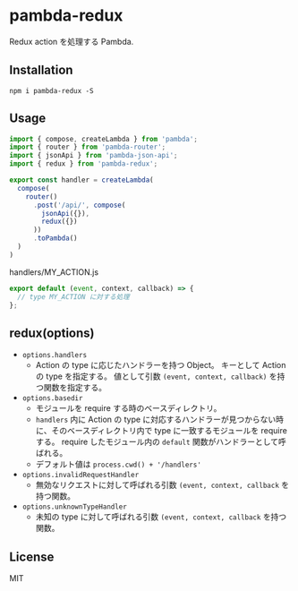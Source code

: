 # pambda-redux

Redux action を処理する Pambda.

## Installation

```
npm i pambda-redux -S
```

## Usage

``` javascript
import { compose, createLambda } from 'pambda';
import { router } from 'pambda-router';
import { jsonApi } from 'pambda-json-api';
import { redux } from 'pambda-redux';

export const handler = createLambda(
  compose(
    router()
      .post('/api/', compose(
        jsonApi({}),
        redux({})
      ))
      .toPambda()
  )
)
```

handlers/MY_ACTION.js

``` javascript
export default (event, context, callback) => {
  // type MY_ACTION に対する処理
};
```

## redux(options)

- `options.handlers`
    - Action の type に応じたハンドラーを持つ Object。
      キーとして Action の type を指定する。
      値として引数 `(event, context, callback)` を持つ関数を指定する。
- `options.basedir`
    - モジュールを require する時のベースディレクトリ。
    - `handlers` 内に Action の type に対応するハンドラーが見つからない時に、そのベースディレクトリ内で type に一致するモジュールを require する。 require したモジュール内の `default` 関数がハンドラーとして呼ばれる。
    - デフォルト値は `process.cwd() + '/handlers'`
- `options.invalidRequestHandler`
    - 無効なリクエストに対して呼ばれる引数 `(event, context, callback` を持つ関数。
- `options.unknownTypeHandler`
    - 未知の type に対して呼ばれる引数 `(event, context, callback` を持つ関数。

## License

MIT
